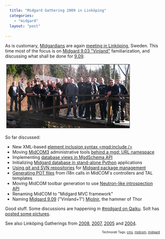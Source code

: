 ```yaml
---
  title: "Midgard Gathering 2009 in Linköping"
  categories: 
    - "midgard"
  layout: "post"

---
```

<p>
As is customary, <a href="http://www.midgard-project.org/">Midgardians</a> are again <a href="http://www.midgard-project.org/community/events/gathering_march_2009/">meeting in Linköping</a>, Sweden. This time most of the focus is on <a href="http://bergie.iki.fi/blog/midgard_2-more_than_just_php-more_than_just_cms/">Midgard 9.03 "Vinland"</a> familiarization, and discussing what shall be done for <a href="http://trac.midgard-project.org/milestone/9.09%20Mjolnir">9.09</a>.
</p><p>
<a href="/files/midgardians-linkoping-20090321-small.jpg"><img src="/files/midgardians-linkoping-20090321-small-tm.jpg" height="206" width="400" border="1" hspace="4" vspace="4" alt="Midgardians in Linköping" title="Midgardians in Linköping" /></a>
</p><p>
So far discussed:
</p><ul>
<li>New XML-based <a href="http://trac.midgard-project.org/ticket/890">element inclusion syntax &lt;mgd:include /&gt;</a></li>
<li>Moving <a href="http://bergie.iki.fi/blog/midcom_3_at_a_glance/">MidCOM3</a> administrative tools <a href="http://trac.midgard-project.org/ticket/1003">behind a mgd: URL namespace</a></li>
<li>Implementing <a href="http://marcin.soltysiak.com/33820a90161411deaaef3553e562a200a200/">database views in MgdSchema API</a></li>
<li>Initializing <a href="http://www.midgard-project.org/discussion/user-forum/initializing_midgard_environment_in_python/">Midgard database in stand-alone Python</a> applications</li>
<li><a href="http://etherpad.com/f7ioYW6ion">Using git and SVN repositories</a> for <a href="http://www.midgard-project.org/discussion/developer-forum/thinking_again_about_midcom3_package_management/">Midgard package management</a></li>
<li><a href="http://plone.org/documentation/how-to/generating-pot-of-archetypes-based-products">Generating POT files</a> from i18n calls in MidCOM's controllers and TAL templates</li>
<li>Moving MidCOM toolbar generation to use <a href="http://bergie.iki.fi/blog/neutron_protocol-separating_ui_from_the_cms/">Neutron-like introspection API</a></li>
<li>Renaming MidCOM to "Midgard MVC framework"</li>
<li>Naming <a href="http://trac.midgard-project.org/milestone/9.09%20Mjolnir">Midgard 9.09</a> ("Vinland+1") <a href="http://en.wikipedia.org/wiki/Mjolnir">Mjolnir</a>, the hammer of Thor</li>
</ul><p>
Good stuff. Some discussions are happening in <a href="http://www.qaiku.com/channels/show/midgard/">#midgard on Qaiku</a>. Solt has <a href="http://marcin.soltysiak.com/photos/tag/all/Linkoping2009/">posted some pictures</a>.
</p><p>
See also Linköping Gatherings from <a href="http://bergie.iki.fi/blog/midgard_developers_in_linkoping/">2008</a>, <a href="http://bergie.iki.fi/blog/midgard_developer_meeting-winter_2007/">2007</a>, <a href="http://bergie.iki.fi/blog/midgard-meeting-in-linkoping/">2005</a> and <a href="http://bergie.iki.fi/blog/the_connected_gathering/">2004</a>.
</p>
<p style="text-align:right;font-size:10px;">Technorati Tags: <a href="http://www.technorati.com/tag/cms" rel="tag">cms</a>, <a href="http://www.technorati.com/tag/midcom" rel="tag">midcom</a>, <a href="http://www.technorati.com/tag/midgard" rel="tag">midgard</a></p>